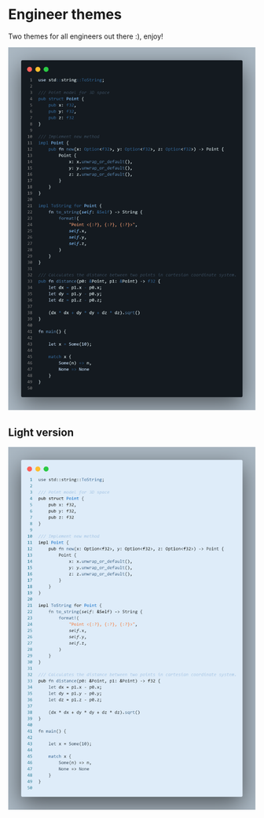 # Engineer themes

Two themes for all engineers out there :), enjoy!

![Engineer Sky](./engineer.png)

## Light version

![Engineer Light](./engineer-light.png)